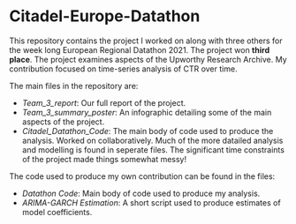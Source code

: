 # Citadel-Europe-Datathon
This repository contains the project I worked on along with three others for the week long European Regional Datathon 2021. The project won __third place__. The project examines aspects of the Upworthy Research Archive. My contribution focused on time-series analysis of CTR over time.  

The main files in the repository are:
- *Team_3_report*: Our full report of the project.
- *Team_3_summary_poster*: An infographic detailing some of the main aspects of the project.
- *Citadel_Datathon_Code*: The main body of code used to produce the analysis. Worked on collaboratively. Much of the more datailed analysis and modelling is found in seperate files. The significant time constraints of the project made things somewhat messy!

The code used to produce my own contribution can be found in the files:
- *Datathon Code*: Main body of code used to produce my analysis.
- *ARIMA-GARCH Estimation*: A short script used to produce estimates of model coefficients. 

